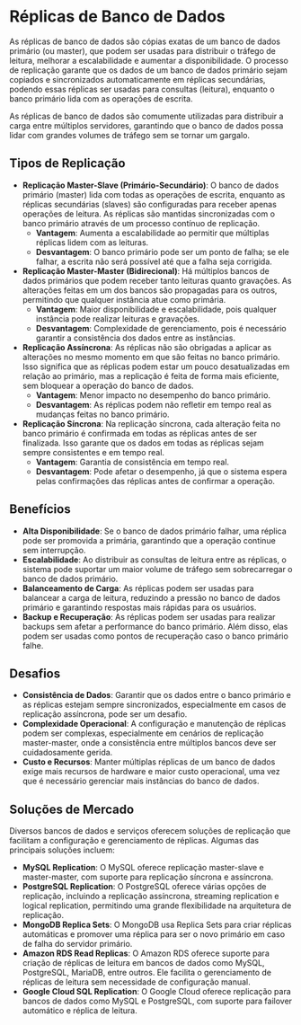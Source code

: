 # Réplicas de Banco de Dados
As réplicas de banco de dados são cópias exatas de um banco de dados primário (ou master), que podem ser usadas para distribuir o tráfego de leitura, melhorar a escalabilidade e aumentar a disponibilidade. O processo de replicação garante que os dados de um banco de dados primário sejam copiados e sincronizados automaticamente em réplicas secundárias, podendo essas réplicas ser usadas para consultas (leitura), enquanto o banco primário lida com as operações de escrita.

As réplicas de banco de dados são comumente utilizadas para distribuir a carga entre múltiplos servidores, garantindo que o banco de dados possa lidar com grandes volumes de tráfego sem se tornar um gargalo.

## Tipos de Replicação
- **Replicação Master-Slave (Primário-Secundário)**: O banco de dados primário (master) lida com todas as operações de escrita, enquanto as réplicas secundárias (slaves) são configuradas para receber apenas operações de leitura. As réplicas são mantidas sincronizadas com o banco primário através de um processo contínuo de replicação.
  - **Vantagem**: Aumenta a escalabilidade ao permitir que múltiplas réplicas lidem com as leituras.
  - **Desvantagem**: O banco primário pode ser um ponto de falha; se ele falhar, a escrita não será possível até que a falha seja corrigida.
- **Replicação Master-Master (Bidirecional)**: Há múltiplos bancos de dados primários que podem receber tanto leituras quanto gravações. As alterações feitas em um dos bancos são propagadas para os outros, permitindo que qualquer instância atue como primária.
  - **Vantagem**: Maior disponibilidade e escalabilidade, pois qualquer instância pode realizar leituras e gravações.
  - **Desvantagem**: Complexidade de gerenciamento, pois é necessário garantir a consistência dos dados entre as instâncias.
- **Replicação Assíncrona**: As réplicas não são obrigadas a aplicar as alterações no mesmo momento em que são feitas no banco primário. Isso significa que as réplicas podem estar um pouco desatualizadas em relação ao primário, mas a replicação é feita de forma mais eficiente, sem bloquear a operação do banco de dados.
  - **Vantagem**: Menor impacto no desempenho do banco primário.
  - **Desvantagem**: As réplicas podem não refletir em tempo real as mudanças feitas no banco primário.
- **Replicação Síncrona**: Na replicação síncrona, cada alteração feita no banco primário é confirmada em todas as réplicas antes de ser finalizada. Isso garante que os dados em todas as réplicas sejam sempre consistentes e em tempo real.
  - **Vantagem**: Garantia de consistência em tempo real.
  - **Desvantagem**: Pode afetar o desempenho, já que o sistema espera pelas confirmações das réplicas antes de confirmar a operação.

## Benefícios
- **Alta Disponibilidade**: Se o banco de dados primário falhar, uma réplica pode ser promovida a primária, garantindo que a operação continue sem interrupção.
- **Escalabilidade**: Ao distribuir as consultas de leitura entre as réplicas, o sistema pode suportar um maior volume de tráfego sem sobrecarregar o banco de dados primário.
- **Balanceamento de Carga**: As réplicas podem ser usadas para balancear a carga de leitura, reduzindo a pressão no banco de dados primário e garantindo respostas mais rápidas para os usuários.
- **Backup e Recuperação**: As réplicas podem ser usadas para realizar backups sem afetar a performance do banco primário. Além disso, elas podem ser usadas como pontos de recuperação caso o banco primário falhe.

## Desafios
- **Consistência de Dados**: Garantir que os dados entre o banco primário e as réplicas estejam sempre sincronizados, especialmente em casos de replicação assíncrona, pode ser um desafio.
- **Complexidade Operacional**: A configuração e manutenção de réplicas podem ser complexas, especialmente em cenários de replicação master-master, onde a consistência entre múltiplos bancos deve ser cuidadosamente gerida.
- **Custo e Recursos**: Manter múltiplas réplicas de um banco de dados exige mais recursos de hardware e maior custo operacional, uma vez que é necessário gerenciar mais instâncias do banco de dados.

## Soluções de Mercado
Diversos bancos de dados e serviços oferecem soluções de replicação que facilitam a configuração e gerenciamento de réplicas. Algumas das principais soluções incluem:
- **MySQL Replication**: O MySQL oferece replicação master-slave e master-master, com suporte para replicação síncrona e assíncrona.
- **PostgreSQL Replication**: O PostgreSQL oferece várias opções de replicação, incluindo a replicação assíncrona, streaming replication e logical replication, permitindo uma grande flexibilidade na arquitetura de replicação.
- **MongoDB Replica Sets**: O MongoDB usa Replica Sets para criar réplicas automáticas e promover uma réplica para ser o novo primário em caso de falha do servidor primário.
- **Amazon RDS Read Replicas**: O Amazon RDS oferece suporte para criação de réplicas de leitura em bancos de dados como MySQL, PostgreSQL, MariaDB, entre outros. Ele facilita o gerenciamento de réplicas de leitura sem necessidade de configuração manual.
- **Google Cloud SQL Replication**: O Google Cloud oferece replicação para bancos de dados como MySQL e PostgreSQL, com suporte para failover automático e réplica de leitura.

